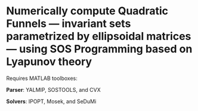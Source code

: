 # Numerically compute Quadratic Funnels &mdash; invariant sets parametrized by ellipsoidal matrices &mdash; using SOS Programming based on Lyapunov theory

Requires MATLAB toolboxes:

**Parser**: YALMIP, SOSTOOLS, and CVX

**Solvers**: IPOPT, Mosek, and SeDuMi
